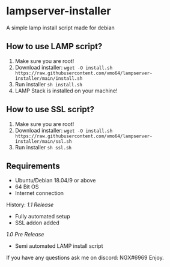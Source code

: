 # lampserver-installer
A simple lamp install script made for debian

## How to use LAMP script?
1. Make sure you are root!
2. Download installer: `wget -O install.sh https://raw.githubusercontent.com/vmo64/lampserver-installer/main/install.sh`
3. Run installer `sh install.sh`
4. LAMP Stack is installed on your machine!

## How to use SSL script?
1. Make sure you are root!
2. Download installer: `wget -O install.sh https://raw.githubusercontent.com/vmo64/lampserver-installer/main/ssl.sh`
3. Run installer `sh ssl.sh`

## Requirements
- Ubuntu/Debian 18.04/9 or above
- 64 Bit OS
- Internet connection

History:
*1.1 Release*
- Fully automated setup
- SSL addon added

*1.0 Pre Release*
- Semi automated LAMP install script

If you have any questions ask me on discord: NGX#6969
Enjoy.
